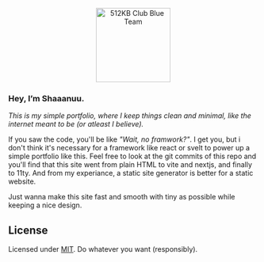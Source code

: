 <p align="center">
  <a href="https://512kb.club">
    <img src="https://512kb.club/assets/images/blue-team.svg" alt="512KB Club Blue Team" width="150"/>
  </a>
</p>

### **Hey, I’m Shaaanuu.**

_This is my simple portfolio, where I keep things clean and minimal, like the internet meant to be (or atleast I believe)._

If you saw the code, you'll be like _"Wait, no framwork?"_. I get you, but i don't think it's necessary for a framework like react or svelt to power up a simple portfolio like this. Feel free to look at the git commits of this repo and you'll find that this site went from plain HTML to vite and nextjs, and finally to 11ty. And from my experiance, a static site generator is better for a static website.

Just wanna make this site fast and smooth with tiny as possible while keeping a nice design.

## **License**

Licensed under [MIT](https://github.com/shaaanuu/portfolio/blob/main/LICENSE). Do whatever you want (responsibly).
